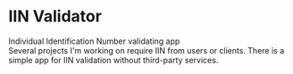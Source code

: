# IIN Validator
Individual Identification Number validating app<br/>
Several projects I'm working on require IIN from users or clients. There is a simple app for IIN validation without third-party services. 
